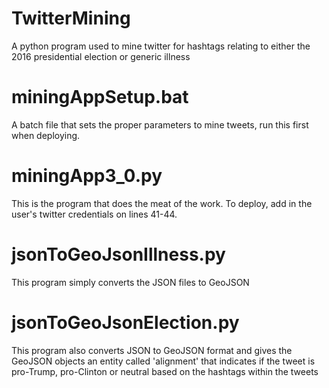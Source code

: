 # TwitterMining

A python program used to mine twitter for hashtags relating to either the 2016 presidential election or generic illness

# miningAppSetup.bat

A batch file that sets the proper parameters to mine tweets, run this first when deploying.

# miningApp3_0.py

This is the program that does the meat of the work. To deploy, add in the user's twitter credentials on lines 41-44.

# jsonToGeoJsonIllness.py

This program simply converts the JSON files to GeoJSON

# jsonToGeoJsonElection.py

This program also converts JSON to GeoJSON format and gives the GeoJSON objects an entity called 'alignment' that indicates if the tweet is pro-Trump, pro-Clinton or neutral based on the hashtags within the tweets
